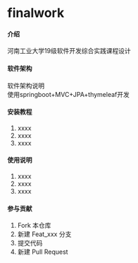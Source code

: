 # finalwork

#### 介绍
河南工业大学19级软件开发综合实践课程设计

#### 软件架构
软件架构说明<br>使用springboot+MVC+JPA+thymeleaf开发


#### 安装教程

1.  xxxx
2.  xxxx
3.  xxxx

#### 使用说明

1.  xxxx
2.  xxxx
3.  xxxx

#### 参与贡献

1.  Fork 本仓库
2.  新建 Feat_xxx 分支
3.  提交代码
4.  新建 Pull Request



